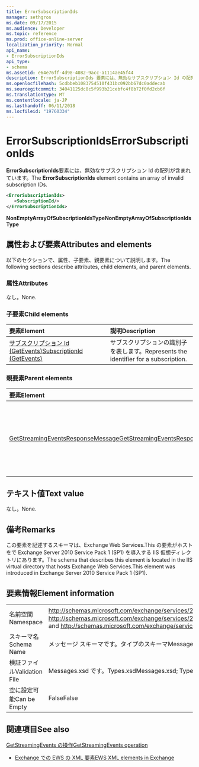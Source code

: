 ```yaml
---
title: ErrorSubscriptionIds
manager: sethgros
ms.date: 09/17/2015
ms.audience: Developer
ms.topic: reference
ms.prod: office-online-server
localization_priority: Normal
api_name:
- ErrorSubscriptionIds
api_type:
- schema
ms.assetid: e64e76ff-4d98-4082-9acc-a1114ae45f44
description: ErrorSubscriptionIds 要素には、無効なサブスクリプション Id の配列が含まれています。
ms.openlocfilehash: 5cdbbeb1083754510f431bc092bb67dc0addecab
ms.sourcegitcommit: 34041125dc8c5f993b21cebfc4f8b72f0fd2cb6f
ms.translationtype: MT
ms.contentlocale: ja-JP
ms.lasthandoff: 06/11/2018
ms.locfileid: "19760334"
---
```

# <a name="errorsubscriptionids"></a><span data-ttu-id="f7304-103">ErrorSubscriptionIds</span><span class="sxs-lookup"><span data-stu-id="f7304-103">ErrorSubscriptionIds</span></span>

<span data-ttu-id="f7304-104">**ErrorSubscriptionIds**要素には、無効なサブスクリプション Id の配列が含まれています。</span><span class="sxs-lookup"><span data-stu-id="f7304-104">The **ErrorSubscriptionIds** element contains an array of invalid subscription IDs.</span></span> 
  
```xml
<ErrorSubscriptionIds>
   <SubscriptionId/>
</ErrorSubscriptionIds>
```

 <span data-ttu-id="f7304-105">**NonEmptyArrayOfSubscriptionIdsType**</span><span class="sxs-lookup"><span data-stu-id="f7304-105">**NonEmptyArrayOfSubscriptionIdsType**</span></span>
## <a name="attributes-and-elements"></a><span data-ttu-id="f7304-106">属性および要素</span><span class="sxs-lookup"><span data-stu-id="f7304-106">Attributes and elements</span></span>

<span data-ttu-id="f7304-107">以下のセクションで、属性、子要素、親要素について説明します。</span><span class="sxs-lookup"><span data-stu-id="f7304-107">The following sections describe attributes, child elements, and parent elements.</span></span>
  
### <a name="attributes"></a><span data-ttu-id="f7304-108">属性</span><span class="sxs-lookup"><span data-stu-id="f7304-108">Attributes</span></span>

<span data-ttu-id="f7304-109">なし。</span><span class="sxs-lookup"><span data-stu-id="f7304-109">None.</span></span>
  
### <a name="child-elements"></a><span data-ttu-id="f7304-110">子要素</span><span class="sxs-lookup"><span data-stu-id="f7304-110">Child elements</span></span>

|<span data-ttu-id="f7304-111">**要素**</span><span class="sxs-lookup"><span data-stu-id="f7304-111">**Element**</span></span>|<span data-ttu-id="f7304-112">**説明**</span><span class="sxs-lookup"><span data-stu-id="f7304-112">**Description**</span></span>|
|:-----|:-----|
|[<span data-ttu-id="f7304-113">サブスクリプション Id (GetEvents)</span><span class="sxs-lookup"><span data-stu-id="f7304-113">SubscriptionId (GetEvents)</span></span>](subscriptionid-getevents.md) <br/> |<span data-ttu-id="f7304-114">サブスクリプションの識別子を表します。</span><span class="sxs-lookup"><span data-stu-id="f7304-114">Represents the identifier for a subscription.</span></span>  <br/> |
   
### <a name="parent-elements"></a><span data-ttu-id="f7304-115">親要素</span><span class="sxs-lookup"><span data-stu-id="f7304-115">Parent elements</span></span>

|<span data-ttu-id="f7304-116">**要素**</span><span class="sxs-lookup"><span data-stu-id="f7304-116">**Element**</span></span>|<span data-ttu-id="f7304-117">**説明**</span><span class="sxs-lookup"><span data-stu-id="f7304-117">**Description**</span></span>|
|:-----|:-----|
|[<span data-ttu-id="f7304-118">GetStreamingEventsResponseMessage</span><span class="sxs-lookup"><span data-stu-id="f7304-118">GetStreamingEventsResponseMessage</span></span>](getstreamingeventsresponsemessage.md) <br/> |<span data-ttu-id="f7304-119">状態および 1 つの結果が含まれています[GetStreamingEvents の操作](getstreamingevents-operation.md)を要求します。</span><span class="sxs-lookup"><span data-stu-id="f7304-119">Contains the status and result of a single [GetStreamingEvents operation](getstreamingevents-operation.md) request.</span></span>  <br/> |
   
## <a name="text-value"></a><span data-ttu-id="f7304-120">テキスト値</span><span class="sxs-lookup"><span data-stu-id="f7304-120">Text value</span></span>

<span data-ttu-id="f7304-121">なし。</span><span class="sxs-lookup"><span data-stu-id="f7304-121">None.</span></span>
  
## <a name="remarks"></a><span data-ttu-id="f7304-122">備考</span><span class="sxs-lookup"><span data-stu-id="f7304-122">Remarks</span></span>

<span data-ttu-id="f7304-123">この要素を記述するスキーマは、Exchange Web Services.This の要素がホストをで Exchange Server 2010 Service Pack 1 (SP1) を導入する IIS 仮想ディレクトリにあります。</span><span class="sxs-lookup"><span data-stu-id="f7304-123">The schema that describes this element is located in the IIS virtual directory that hosts Exchange Web Services.This element was introduced in Exchange Server 2010 Service Pack 1 (SP1).</span></span>
  
## <a name="element-information"></a><span data-ttu-id="f7304-124">要素情報</span><span class="sxs-lookup"><span data-stu-id="f7304-124">Element information</span></span>

|||
|:-----|:-----|
|<span data-ttu-id="f7304-125">名前空間</span><span class="sxs-lookup"><span data-stu-id="f7304-125">Namespace</span></span>  <br/> |<span data-ttu-id="f7304-126">http://schemas.microsoft.com/exchange/services/2006/messages と http://schemas.microsoft.com/exchange/services/2006/types</span><span class="sxs-lookup"><span data-stu-id="f7304-126">http://schemas.microsoft.com/exchange/services/2006/messages and http://schemas.microsoft.com/exchange/services/2006/types</span></span>  <br/> |
|<span data-ttu-id="f7304-127">スキーマ名</span><span class="sxs-lookup"><span data-stu-id="f7304-127">Schema Name</span></span>  <br/> |<span data-ttu-id="f7304-128">メッセージ スキーマです。タイプのスキーマ</span><span class="sxs-lookup"><span data-stu-id="f7304-128">Messages schema; Types schema</span></span>  <br/> |
|<span data-ttu-id="f7304-129">検証ファイル</span><span class="sxs-lookup"><span data-stu-id="f7304-129">Validation File</span></span>  <br/> |<span data-ttu-id="f7304-130">Messages.xsd です。Types.xsd</span><span class="sxs-lookup"><span data-stu-id="f7304-130">Messages.xsd; Types.xsd</span></span>  <br/> |
|<span data-ttu-id="f7304-131">空に設定可能</span><span class="sxs-lookup"><span data-stu-id="f7304-131">Can be Empty</span></span>  <br/> |<span data-ttu-id="f7304-132">False</span><span class="sxs-lookup"><span data-stu-id="f7304-132">False</span></span>  <br/> |
   
## <a name="see-also"></a><span data-ttu-id="f7304-133">関連項目</span><span class="sxs-lookup"><span data-stu-id="f7304-133">See also</span></span>



[<span data-ttu-id="f7304-134">GetStreamingEvents の操作</span><span class="sxs-lookup"><span data-stu-id="f7304-134">GetStreamingEvents operation</span></span>](getstreamingevents-operation.md)


- [<span data-ttu-id="f7304-135">Exchange での EWS の XML 要素</span><span class="sxs-lookup"><span data-stu-id="f7304-135">EWS XML elements in Exchange</span></span>](ews-xml-elements-in-exchange.md)


